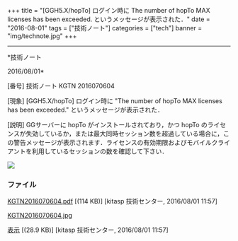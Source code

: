 ﻿+++
title = "[GGH5.X/hopTo] ログイン時に The number of hopTo MAX licenses has been exceeded. というメッセージが表示された．"
date = "2016-08-01"
tags = ["技術ノート"]
categories = ["tech"]
banner = "img/technote.jpg"
+++

-----------------------------------------------------------------------------------------------------------------------------

*技術ノート

2016/08/01*


[番号]
技術ノート KGTN 2016070604

[現象]
[GGH5.X/hopTo] ログイン時に "The number of hopTo MAX licenses has been
exceeded." というメッセージが表示された．

[説明]
GGサーバーに hopTo がインストールされており，かつ hopTo
のライセンスが失効しているか，または最大同時セッション数を超過している場合に，この警告メッセージが表示されます．ライセンスの有効期限およびモバイルクライアントを利用しているセッションの数を確認して下さい．

![](http://techreport.kitasp.net/attachments/download/2797/KGTN2016070604.jpg)


### ファイル





[KGTN2016070604.pdf](http://techreport.kitasp.net/attachments/download/2796/KGTN2016070604.pdf)
 [(114 KB)] [kitasp 技術センター, 2016/08/01
11:57]

[KGTN2016070604.jpg](http://techreport.kitasp.net/attachments/download/2797/KGTN2016070604.jpg)

[表示](http://techreport.kitasp.net/attachments/2797/KGTN2016070604.jpg "表示")
 [(28.9 KB)] [kitasp 技術センター, 2016/08/01
11:57]
